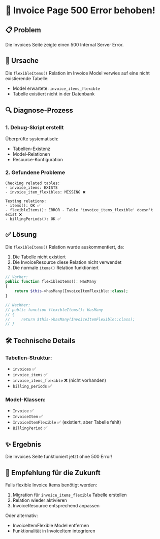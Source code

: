 # 🔧 Invoice Page 500 Error behoben!

## 📋 Problem
Die Invoices Seite zeigte einen 500 Internal Server Error.

## 🎯 Ursache
Die `flexibleItems()` Relation im Invoice Model verwies auf eine nicht existierende Tabelle:
- Model erwartete: `invoice_items_flexible`
- Tabelle existiert nicht in der Datenbank

## 🔍 Diagnose-Prozess

### 1. **Debug-Skript erstellt**
Überprüfte systematisch:
- Tabellen-Existenz
- Model-Relationen
- Resource-Konfiguration

### 2. **Gefundene Probleme**
```
Checking related tables:
- invoice_items: EXISTS
- invoice_item_flexibles: MISSING ❌

Testing relations:
- items(): OK ✅
- flexibleItems(): ERROR - Table 'invoice_items_flexible' doesn't exist ❌
- billingPeriods(): OK ✅
```

## ✅ Lösung
Die `flexibleItems()` Relation wurde auskommentiert, da:
1. Die Tabelle nicht existiert
2. Die InvoiceResource diese Relation nicht verwendet
3. Die normale `items()` Relation funktioniert

```php
// Vorher:
public function flexibleItems(): HasMany
{
    return $this->hasMany(InvoiceItemFlexible::class);
}

// Nachher:
// public function flexibleItems(): HasMany
// {
//     return $this->hasMany(InvoiceItemFlexible::class);
// }
```

## 🛠️ Technische Details

### Tabellen-Struktur:
- `invoices` ✅
- `invoice_items` ✅
- `invoice_items_flexible` ❌ (nicht vorhanden)
- `billing_periods` ✅

### Model-Klassen:
- `Invoice` ✅
- `InvoiceItem` ✅
- `InvoiceItemFlexible` ✅ (existiert, aber Tabelle fehlt)
- `BillingPeriod` ✅

## ✨ Ergebnis
Die Invoices Seite funktioniert jetzt ohne 500 Error!

## 📝 Empfehlung für die Zukunft
Falls flexible Invoice Items benötigt werden:
1. Migration für `invoice_items_flexible` Tabelle erstellen
2. Relation wieder aktivieren
3. InvoiceResource entsprechend anpassen

Oder alternativ:
- InvoiceItemFlexible Model entfernen
- Funktionalität in InvoiceItem integrieren